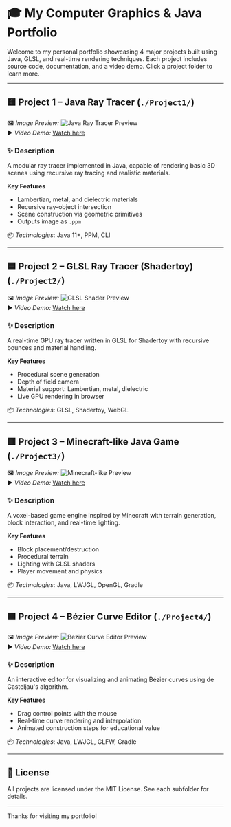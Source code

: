 # 🎓 My Computer Graphics & Java Portfolio

Welcome to my personal portfolio showcasing 4 major projects built using Java, GLSL, and real-time rendering techniques. Each project includes source code, documentation, and a video demo. Click a project folder to learn more.

---

## 🟨 Project 1 – Java Ray Tracer (`./Project1/`)

🖼️ _Image Preview:_ ![Java Ray Tracer Preview](./Project1/Project-1-Preview.png)  
▶️ _Video Demo:_ [Watch here](https://kfupmedusa-my.sharepoint.com/:v:/g/personal/s201933090_kfupm_edu_sa/EQ0-XqdcmpBPnQhNhWPkP7sBH6-A5iI24PT_XwkoDr4mvg?e=bmekuT)

### ✨ Description
A modular ray tracer implemented in Java, capable of rendering basic 3D scenes using recursive ray tracing and realistic materials.

**Key Features**
- Lambertian, metal, and dielectric materials
- Recursive ray-object intersection
- Scene construction via geometric primitives
- Outputs image as `.ppm`

📦 _Technologies_: Java 11+, PPM, CLI

---

## 🟦 Project 2 – GLSL Ray Tracer (Shadertoy) (`./Project2/`)

🖼️ _Image Preview:_ ![GLSL Shader Preview](./Project2/Project2-Preview.png)  
▶️ _Video Demo:_ [Watch here](https://kfupmedusa-my.sharepoint.com/:v:/g/personal/s201933090_kfupm_edu_sa/EczlRlFuyvNJqt1VIUKZSawB-rv2Tqg1IeqT3fMgk9YbEQ?e=DbE4Vw)

### ✨ Description
A real-time GPU ray tracer written in GLSL for Shadertoy with recursive bounces and material handling.

**Key Features**
- Procedural scene generation
- Depth of field camera
- Material support: Lambertian, metal, dielectric
- Live GPU rendering in browser

📦 _Technologies_: GLSL, Shadertoy, WebGL

---

## 🟥 Project 3 – Minecraft-like Java Game (`./Project3/`)

🖼️ _Image Preview:_ ![Minecraft-like Preview](./Project3/Project3-Preview.png)  
▶️ _Video Demo:_ [Watch here](https://kfupmedusa-my.sharepoint.com/:v:/g/personal/s201933090_kfupm_edu_sa/EWnpNEyB0wlPvxktULtvvwoB6DlUFmMNmb7euGgPsuvjlA?e=OUYmQM)

### ✨ Description
A voxel-based game engine inspired by Minecraft with terrain generation, block interaction, and real-time lighting.

**Key Features**
- Block placement/destruction
- Procedural terrain
- Lighting with GLSL shaders
- Player movement and physics

📦 _Technologies_: Java, LWJGL, OpenGL, Gradle

---

## 🟩 Project 4 – Bézier Curve Editor (`./Project4/`)

🖼️ _Image Preview:_ ![Bezier Curve Editor Preview](./Project4/Project4-Preview.png)  
▶️ _Video Demo:_ [Watch here](https://kfupmedusa-my.sharepoint.com/:v:/g/personal/s201933090_kfupm_edu_sa/EZl3yHRXn8lMoEg4NsPeq4ABh-fPA98r3LEGZ206OUtzHw?e=e05mvf)

### ✨ Description
An interactive editor for visualizing and animating Bézier curves using de Casteljau's algorithm.

**Key Features**
- Drag control points with the mouse
- Real-time curve rendering and interpolation
- Animated construction steps for educational value

📦 _Technologies_: Java, LWJGL, GLFW, Gradle

---

## 📜 License

All projects are licensed under the MIT License. See each subfolder for details.

---

Thanks for visiting my portfolio!
